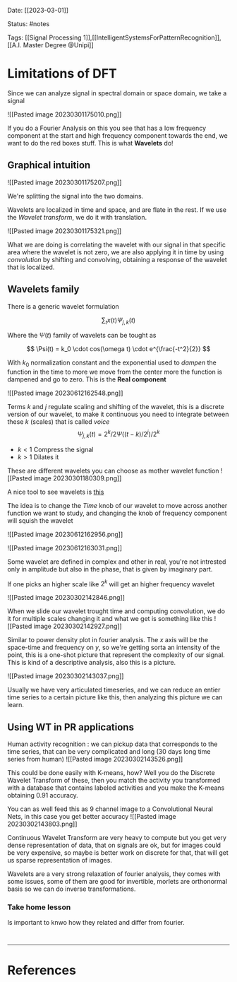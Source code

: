 Date: [[2023-03-01]]

Status: #notes

Tags: [[Signal Processing 1]],[[IntelligentSystemsForPatternRecognition]], [[A.I. Master Degree @Unipi]]

# Limitations of DFT

Since we can analyze signal in spectral domain or space domain, we take a signal

![[Pasted image 20230301175010.png]]

If you do a Fourier Analysis on this you see that has a low frequency component at the start and high frequency component towards the end, we want to do the red boxes stuff. This is what **Wavelets** do!

## Graphical intuition

![[Pasted image 20230301175207.png]]

We're splitting the signal into the two domains.

Wavelets are localized in time and space, and are flate in the rest. If we use the *Wavelet transform*, we do it with translation.

![[Pasted image 20230301175321.png]]

What we are doing is correlating the wavelet with our signal in that specific area where the wavelet is not zero, we are also applying it in time by using *convolution* by shifting and convolving, obtaining a response of the wavelet that is localized.

## Wavelets family

There is a generic wavelet formulation

$$
\sum_{t}x(t)\Psi_{j,k}(t)
$$

Where the $\Psi(t)$ family of wavelets can be tought as

$$
\Psi(t) = k_0 \cdot cos(\omega t) \cdot e^{\frac{-t^2}{2}}
$$

With $k_0$ normalization constant and the exponential used to *dampen* the function in the time to more we move from the center more the function is dampened and go to zero. This is the **Real component**

![[Pasted image 20230612162548.png]]


Terms $k$ and $j$ regulate scaling and shifting of the wavelet, this is a discrete version of our wavelet, to make it continuous you need to integrate between these $k$ (scales) that is called *voice*
$$
\Psi_{j,k}(t) = 2^k/2\Psi((t - k)/2^j)/2^k
$$

- $k < 1$ Compress the signal
- $k > 1$ Dilates it

These are different wavelets you can choose as mother wavelet function
![[Pasted image 20230301180309.png]]

A nice tool to see wavelets is [this](http:wavelets.pybytes.com/)

The idea is to change the *Time* knob of our wavelet to move across another function we want to study, and changing the knob of frequency component will squish the wavelet

![[Pasted image 20230612162956.png]]

![[Pasted image 20230612163031.png]]


Some wavelet are defined in complex and other in real, you're not intrested only in amplitude but also in the phase, that is given by imaginary part.

If one picks an higher scale like $2^k$ will get an higher frequency wavelet

![[Pasted image 20230302142846.png]]

When we slide our wavelet trought time and computing convolution, we do it for multiple scales changing it and what we get is something like this
![[Pasted image 20230302142927.png]]

Similar to power density plot in fourier analysis. The $x$ axis will be the space-time and frequency on $y$, so we're getting sorta an intensity of the point, this is a one-shot picture that represent the complexity of our signal. This is kind of a descriptive analysis, also this is a picture.

![[Pasted image 20230302143037.png]]

Usually we have very articulated timeseries, and we can reduce an entier time series to a certain picture like this, then analyzing this picture we can learn.

## Using WT in PR applications

Human activity recognition : we can pickup data that corresponds to the time series, that can be very complicated and long (30 days long time series from human)
![[Pasted image 20230302143526.png]]

This could be done easily with K-means, how? Well you do the Discrete Wavelet Transform of these, then you match the activity you transformed with a database that contains labeled activities and you make the K-means obtaining 0.91 accuracy.


You can as well feed this as 9 channel image to a Convolutional Neural Nets, in this case you get better accuracy
![[Pasted image 20230302143803.png]]


Continuous Wavelet Transform are very heavy to compute but you get very dense representation of data, that on signals are ok, but for images could be very expensive, so maybe is better work on discrete for that, that will get us sparse representation of images.

Wavelets are a very strong relaxation of fourier analysis, they comes with some issues, some of them are good for invertible, morlets are orthonormal basis so we can do inverse transformations.

### Take home lesson
Is important to knwo how they related and differ from fourier.

```ad-summary


```


---
# References

